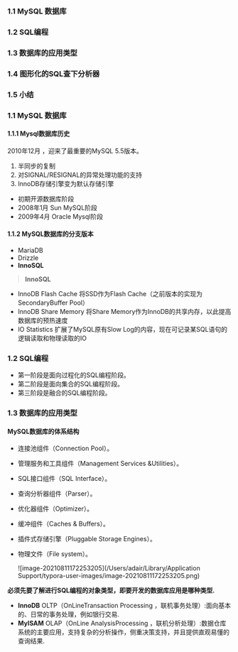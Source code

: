 ### 1.1 MySQL 数据库

### 1.2 SQL编程

### 1.3 数据库的应用类型

### 1.4 图形化的SQL查下分析器

### 1.5 小结




### 1.1 MySQL 数据库

#### 1.1.1 Mysql数据库历史

2010年12月 ，迎来了最重要的MySQL 5.5版本。

1. 半同步的复制
2. 对SIGNAL/RESIGNAL的异常处理功能的支持
3. InnoDB存储引擎变为默认存储引擎

* 初期开源数据库阶段
* 2008年1月 Sun MySQL阶段
* 2009年4月 Oracle Mysql阶段


#### 1.1.2 MySQL数据库的分支版本

* MariaDB
* Drizzle
* **InnoSQL**

> **InnoSQL**

* InnoDB Flash Cache 将SSD作为Flash Cache（之前版本的实现为SecondaryBuffer Pool）
* InnoDB Share Memory 将Share Memory作为InnoDB的共享内存，以此提高数据库的预热速度
* IO Statistics 扩展了MySQL原有Slow Log的内容，现在可记录某SQL语句的逻辑读取和物理读取的IO


### 1.2 SQL编程

* 第一阶段是面向过程化的SQL编程阶段。
* 第二阶段是面向集合的SQL编程阶段。
* 第三阶段是融合的SQL编程阶段。



### 1.3 数据库的应用类型

#### MySQL数据库的体系结构

* 连接池组件（Connection Pool）。

* 管理服务和工具组件（Management Services &Utilities）。

* SQL接口组件（SQL Interface）。

* 查询分析器组件（Parser）。

* 优化器组件（Optimizer）。

* 缓冲组件（Caches & Buffers）。

* 插件式存储引擎（Pluggable Storage Engines）。

* 物理文件（File system）。

  

  

  ![image-20210811172253205](/Users/adair/Library/Application Support/typora-user-images/image-20210811172253205.png)


**必须先要了解进行SQL编程的对象类型，即要开发的数据库应用是哪种类型.**

* **InnoDB** OLTP（OnLineTransaction Processing   ，联机事务处理）:面向基本的、日常的事务处理，例如银行交易.
* **MyISAM** OLAP（OnLine AnalysisProcessing ，联机分析处理）:数据仓库系统的主要应用，支持复杂的分析操作，侧重决策支持，并且提供直观易懂的查询结果.


